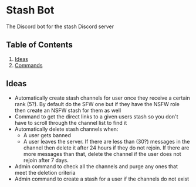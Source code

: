 # Stash Bot

The Discord bot for the stash Discord server

## Table of Contents

1. [Ideas](#ideas)
2. [Commands](#commands)

## Ideas

- Automatically create stash channels for user once they receive a certain rank (5?). By default do the SFW one but if they have the NSFW role then create an NSFW stash for them as well
- Command to get the direct links to a given users stash so you don't have to scroll through the channel list to find it
- Automatically delete stash channels when:
  - A user gets banned
  - A user leaves the server. If there are less than (30?) messages in the channel then delete it after 24 hours if they do not rejoin. If there are more messages than that, delete the channel if the user does not rejoin after 7 days.
- Admin command to check all the channels and purge any ones that meet the deletion criteria
- Admin command to create a stash for a user if the channels do not exist
